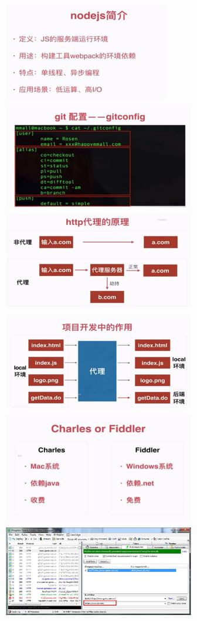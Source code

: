 ![](/assets/360截图20171027125443006.jpg)

![](/assets/360截图20171027130939961.jpg)

![](/assets/360截图20171027132720666.jpg)

![](/assets/360截图20171027134619108.jpg)

![](/assets/360截图20171027134643490.jpg)

![](/assets/360截图20171027143318908.jpg)
















